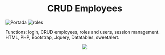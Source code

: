 <h1 align="center"> CRUD Employees </h1>

![Portada](https://github.com/Ni4nne/CRUD-Employees-PHP/assets/101357594/71535be4-12cd-4b04-ada2-51e815fde3ca)
![roles](https://github.com/Ni4nne/CRUD-Employees-PHP/assets/101357594/08677a45-beeb-4960-bd1e-6d9c2598b035)

Functions: login, CRUD employees, roles and users, session management. 
HTML, PHP, Bootstrap, Jquery, Datatables, sweetalert.

<p align="center"><img src="https://img.shields.io/badge/STATUS-FINISHED-green"></p>
